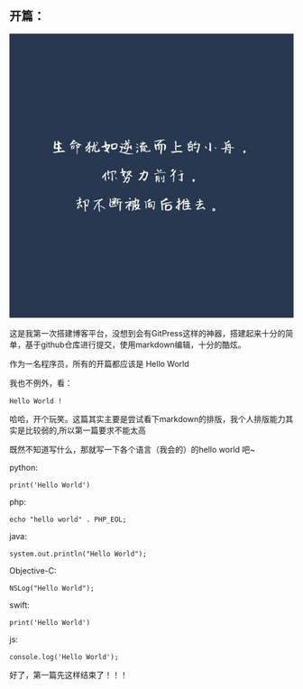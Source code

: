 ## 开篇：

![开篇图片](https://github.com/huangxx-Java/blog/raw/master/timg.png)


这是我第一次搭建博客平台，没想到会有GitPress这样的神器，搭建起来十分的简单，基于github仓库进行提交，使用markdown编辑，十分的酷炫。

作为一名程序员，所有的开篇都应该是 Hello World

我也不例外，看：


	Hello World !
    
哈哈，开个玩笑。这篇其实主要是尝试看下markdown的排版，我个人排版能力其实是比较弱的,所以第一篇要求不能太高

既然不知道写什么，那就写一下各个语言（我会的）的hello world 吧~

python:

```
print('Hello World')
```

php:

```
echo "hello world" . PHP_EOL;
```

java:

```
system.out.println("Hello World");
```

Objective-C:

```
NSLog("Hello World");
```

swift:

```
print('Hello World')
```

js:

```
console.log('Hello World');
```


好了，第一篇先这样结束了！！！


